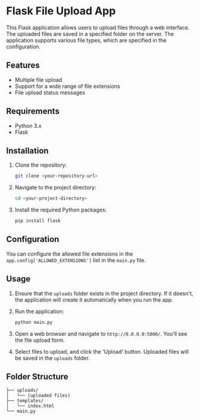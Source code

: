 # Flask File Upload App

This Flask application allows users to upload files through a web interface. The uploaded files are saved in a specified folder on the server. The application supports various file types, which are specified in the configuration.

## Features

- Multiple file upload
- Support for a wide range of file extensions
- File upload status messages

## Requirements

- Python 3.x
- Flask

## Installation

1. Clone the repository:

    ```bash
    git clone <your-repository-url>
    ```
  
2. Navigate to the project directory:

    ```bash
    cd <your-project-directory>
    ```

3. Install the required Python packages:

    ```bash
    pip install flask
    ```

## Configuration

You can configure the allowed file extensions in the `app.config['ALLOWED_EXTENSIONS']` list in the `main.py` file.

## Usage

1. Ensure that the `uploads` folder exists in the project directory. If it doesn't, the application will create it automatically when you run the app.

2. Run the application:

    ```bash
    python main.py
    ```

3. Open a web browser and navigate to `http://0.0.0.0:5000/`. You'll see the file upload form.

4. Select files to upload, and click the 'Upload' button. Uploaded files will be saved in the `uploads` folder.

## Folder Structure

```plaintext
├── uploads/
│   └── (uploaded files)
├── templates/
│   └── index.html
└── main.py
